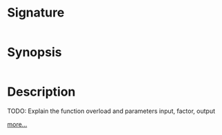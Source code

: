 # Signature
```vikid-signature
```

# Synopsis
```vikid-synopsis
```

# Description
TODO: Explain the function overload and parameters input, factor, output

[more...](https://en.wikipedia.org/wiki/Multiplication)